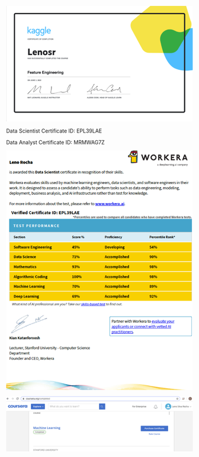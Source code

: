 ![Feature_eng](https://github.com/lenosr/certificates/raw/master/_includes/kaggle-feature-eng.png)

Data Scientist Certificate ID: EPL39LAE

Data Analyst Certificate ID: MRMWAG7Z

![WrkrDS](https://github.com/lenosr/certificates/raw/master/_includes/Workera.png)

![MchL](https://github.com/lenosr/certificates/raw/master/_includes/MachineLearning.png)
